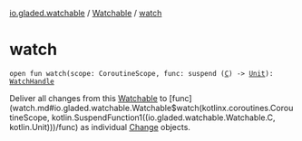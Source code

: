 [io.gladed.watchable](../index.md) / [Watchable](index.md) / [watch](./watch.md)

# watch

`open fun watch(scope: CoroutineScope, func: suspend (`[`C`](index.md#C)`) -> `[`Unit`](https://kotlinlang.org/api/latest/jvm/stdlib/kotlin/-unit/index.html)`): `[`WatchHandle`](../-watch-handle/index.md)

Deliver all changes from this [Watchable](index.md) to [func](watch.md#io.gladed.watchable.Watchable$watch(kotlinx.coroutines.CoroutineScope, kotlin.SuspendFunction1((io.gladed.watchable.Watchable.C, kotlin.Unit)))/func) as individual [Change](../-change/index.md) objects.

